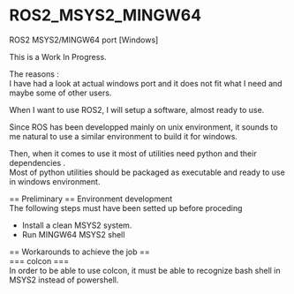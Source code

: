 # ROS2_MSYS2_MINGW64
ROS2 MSYS2/MINGW64 port [Windows]


This is  a Work In Progress.

The reasons :  
I have had a look at actual windows port and it does not fit what I need and maybe some of other users.  

When I want to use ROS2, I will setup a software, almost ready to use.

Since ROS has been developped mainly on unix environment, it sounds to me natural to use a similar environment to build it for windows.  

Then, when it comes to use it most of utilities need python and their dependencies .  
Most of python utilities should be packaged as executable and ready to use in windows environment.  

== Preliminary ==
Environment development  
The following steps must have been setted up before proceding  
* Install a clean MSYS2 system.  
* Run MINGW64 MSYS2 shell  


== Workarounds to achieve the job ==  
=== colcon ===  
In order to be able to use colcon, it must be able to recognize bash shell in MSYS2 instead of powershell.  

